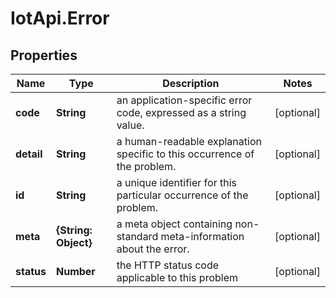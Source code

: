 # IotApi.Error

## Properties

Name | Type | Description | Notes
------------ | ------------- | ------------- | -------------
**code** | **String** | an application-specific error code, expressed as a string value. | [optional] 
**detail** | **String** | a human-readable explanation specific to this occurrence of the problem. | [optional] 
**id** | **String** | a unique identifier for this particular occurrence of the problem. | [optional] 
**meta** | **{String: Object}** | a meta object containing non-standard meta-information about the error. | [optional] 
**status** | **Number** | the HTTP status code applicable to this problem | [optional] 


